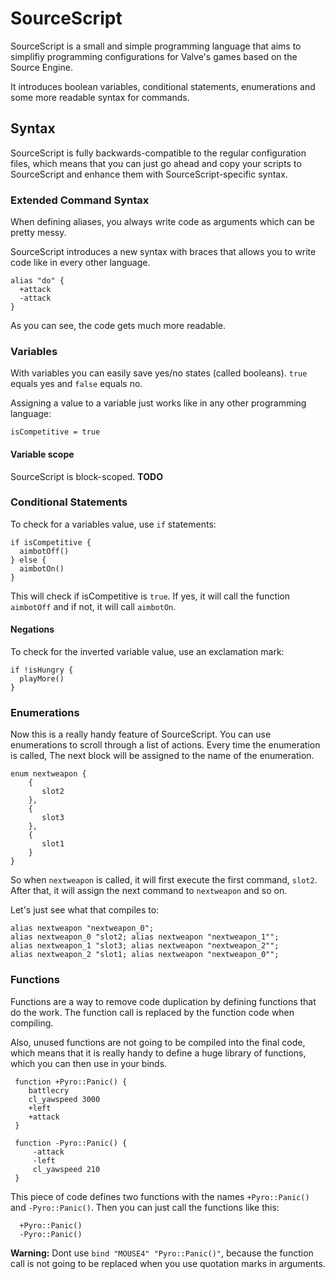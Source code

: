# SourceScript
SourceScript is a small and simple programming language that
aims to simplifiy programming configurations for Valve's
games based on the Source Engine.

It introduces boolean variables, conditional statements, enumerations
and some more readable syntax for commands.

## Syntax

SourceScript is fully backwards-compatible to the regular configuration files,
which means that you can just go ahead and copy your scripts to SourceScript
and enhance them with SourceScript-specific syntax.

### Extended Command Syntax

When defining aliases, you always write code as arguments which can be pretty messy.

SourceScript introduces a new syntax with braces that allows you to
write code like in every other language.

    alias "do" {
      +attack
      -attack
    }

As you can see, the code gets much more readable.

### Variables

With variables you can easily save yes/no states (called booleans).
`true` equals yes and `false` equals no.

Assigning a value to a variable just works like in any other programming language:

    isCompetitive = true

#### Variable scope

SourceScript is block-scoped. **TODO**

### Conditional Statements

To check for a variables value, use `if` statements:

    if isCompetitive {
      aimbotOff()
    } else {
      aimbotOn()
    }

This will check if isCompetitive is `true`. If yes, it will call the function
`aimbotOff` and if not, it will call `aimbotOn`.

#### Negations

To check for the inverted variable value, use an exclamation mark:

    if !isHungry {
      playMore()
    }

### Enumerations

Now this is a really handy feature of SourceScript. You can use enumerations to
scroll through a list of actions. Every time the enumeration is called,
The next block will be assigned to the name of the enumeration.

    enum nextweapon {
        {
           slot2
        },
        {
           slot3
        },
        {
           slot1
        }
    }

So when `nextweapon` is called, it will first execute the first command, `slot2`.
After that, it will assign the next command to `nextweapon` and so on.

Let's just see what that compiles to:

    alias nextweapon "nextweapon_0";
    alias nextweapon_0 "slot2; alias nextweapon "nextweapon_1"";
    alias nextweapon_1 "slot3; alias nextweapon "nextweapon_2"";
    alias nextweapon_2 "slot1; alias nextweapon "nextweapon_0"";

### Functions

Functions are a way to remove code duplication by
defining functions that do the work. The function call
is replaced by the function code when compiling.

Also, unused functions are not going to be compiled into
the final code, which means that it is really handy to define
a huge library of functions, which you can then use in your binds.

     function +Pyro::Panic() {
        battlecry
        cl_yawspeed 3000
        +left
        +attack
     }

     function -Pyro::Panic() {
         -attack
         -left
         cl_yawspeed 210
     }

This piece of code defines two functions with the names
`+Pyro::Panic()` and `-Pyro::Panic()`. Then you can just call
the functions like this:

      +Pyro::Panic()
      -Pyro::Panic()

**Warning:** Dont use `bind "MOUSE4" "Pyro::Panic()"`, because the function call is
not going to be replaced when you use quotation marks in arguments.
